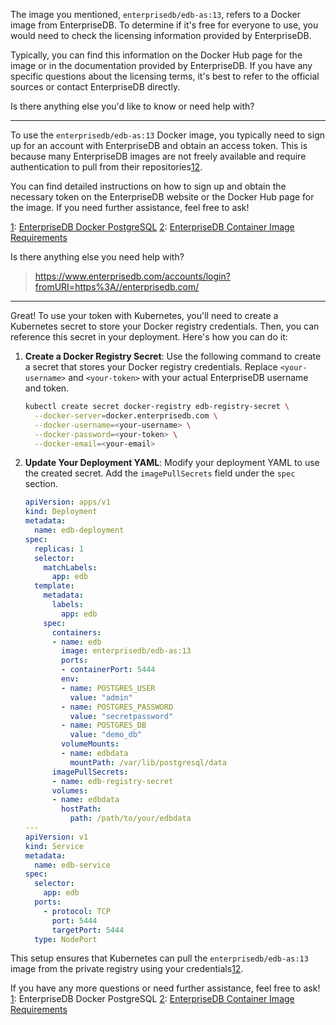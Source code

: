 The image you mentioned, `enterprisedb/edb-as:13`, refers to a Docker image from EnterpriseDB. To determine if it's free for everyone to use, you would need to check the licensing information provided by EnterpriseDB. 

Typically, you can find this information on the Docker Hub page for the image or in the documentation provided by EnterpriseDB. If you have any specific questions about the licensing terms, it's best to refer to the official sources or contact EnterpriseDB directly. 

Is there anything else you'd like to know or need help with?

---

To use the `enterprisedb/edb-as:13` Docker image, you typically need to sign up for an account with EnterpriseDB and obtain an access token. This is because many EnterpriseDB images are not freely available and require authentication to pull from their repositories[1](https://github.com/EnterpriseDB/docker-postgresql)[2](https://www.enterprisedb.com/docs/postgres_for_kubernetes/latest/container_images/).

You can find detailed instructions on how to sign up and obtain the necessary token on the EnterpriseDB website or the Docker Hub page for the image. If you need further assistance, feel free to ask!

[1](https://github.com/EnterpriseDB/docker-postgresql): [EnterpriseDB Docker PostgreSQL](https://github.com/EnterpriseDB/docker-postgresql)
[2](https://www.enterprisedb.com/docs/postgres_for_kubernetes/latest/container_images/): [EnterpriseDB Container Image Requirements](https://www.enterprisedb.com/docs/postgres_for_kubernetes/latest/container_images/)

Is there anything else you need help with?

> https://www.enterprisedb.com/accounts/login?fromURI=https%3A//enterprisedb.com/

---

Great! To use your token with Kubernetes, you'll need to create a Kubernetes secret to store your Docker registry credentials. Then, you can reference this secret in your deployment. Here's how you can do it:

1. **Create a Docker Registry Secret**:
   Use the following command to create a secret that stores your Docker registry credentials. Replace `<your-username>` and `<your-token>` with your actual EnterpriseDB username and token.

   ```sh
   kubectl create secret docker-registry edb-registry-secret \
     --docker-server=docker.enterprisedb.com \
     --docker-username=<your-username> \
     --docker-password=<your-token> \
     --docker-email=<your-email>
   ```

2. **Update Your Deployment YAML**:
   Modify your deployment YAML to use the created secret. Add the `imagePullSecrets` field under the `spec` section.

   ```yaml
   apiVersion: apps/v1
   kind: Deployment
   metadata:
     name: edb-deployment
   spec:
     replicas: 1
     selector:
       matchLabels:
         app: edb
     template:
       metadata:
         labels:
           app: edb
       spec:
         containers:
         - name: edb
           image: enterprisedb/edb-as:13
           ports:
           - containerPort: 5444
           env:
           - name: POSTGRES_USER
             value: "admin"
           - name: POSTGRES_PASSWORD
             value: "secretpassword"
           - name: POSTGRES_DB
             value: "demo_db"
           volumeMounts:
           - name: edbdata
             mountPath: /var/lib/postgresql/data
         imagePullSecrets:
         - name: edb-registry-secret
         volumes:
         - name: edbdata
           hostPath:
             path: /path/to/your/edbdata
   ---
   apiVersion: v1
   kind: Service
   metadata:
     name: edb-service
   spec:
     selector:
       app: edb
     ports:
       - protocol: TCP
         port: 5444
         targetPort: 5444
     type: NodePort
   ```

This setup ensures that Kubernetes can pull the `enterprisedb/edb-as:13` image from the private registry using your credentials[1](https://www.enterprisedb.com/docs/postgres_for_kubernetes/latest/private_edb_registries/)[2](https://www.enterprisedb.com/docs/postgres_distributed_for_kubernetes/latest/private_edb_registries/).

If you have any more questions or need further assistance, feel free to ask!
[1](https://www.enterprisedb.com/docs/postgres_for_kubernetes/latest/private_edb_registries/): EnterpriseDB Docker PostgreSQL
[2](https://www.enterprisedb.com/docs/postgres_distributed_for_kubernetes/latest/private_edb_registries/): [EnterpriseDB Container Image Requirements](https://www.enterprisedb.com/docs/postgres_for_kubernetes/latest/)